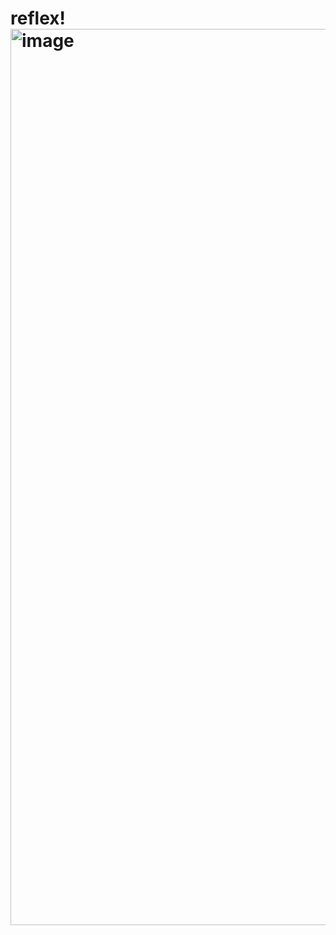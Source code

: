 # reflex!<img width="1434" alt="image" src="https://user-images.githubusercontent.com/62845988/149738840-5dc1aafc-0cdc-42ca-928c-e3bf9906bfce.png">


